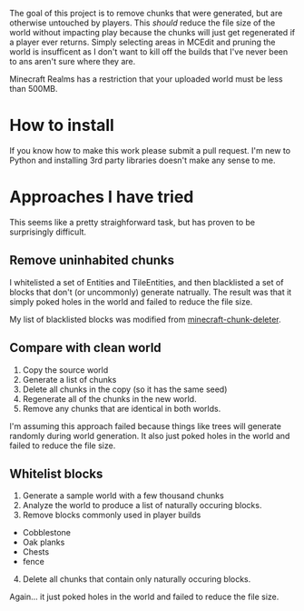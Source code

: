 The goal of this project is to remove chunks that were generated, but are
otherwise untouched by players. This *should* reduce the file size of the world
without impacting play because the chunks will just get regenerated if a player
ever returns. Simply selecting areas in MCEdit and pruning the world is
insufficent as I don't want to kill off the builds that I've never been to ans
aren't sure where they are.

Minecraft Realms has a restriction that your uploaded world must be less than
500MB.

How to install
==============

If you know how to make this work please submit a pull request. I'm new to
Python and installing 3rd party libraries doesn't make any sense to me.

Approaches I have tried
=======================

This seems like a pretty straighforward task, but has proven to be surprisingly
difficult.

Remove uninhabited chunks
-------------------------

I whitelisted a set of Entities and TileEntities, and then blacklisted a set of
blocks that don't (or uncommonly) generate natrually. The result was that it
simply poked holes in the world and failed to reduce the file size.

My list of blacklisted blocks was modified from
[minecraft-chunk-deleter][chunk-deleter].


Compare with clean world
------------------------

1. Copy the source world
2. Generate a list of chunks
3. Delete all chunks in the copy (so it has the same seed)
4. Regenerate all of the chunks in the new world.
5. Remove any chunks that are identical in both worlds.

I'm assuming this approach failed because things like trees will generate
randomly during world generation. It also just poked holes in the world and
failed to reduce the file size.

Whitelist blocks
----------------

1. Generate a sample world with a few thousand chunks
2. Analyze the world to produce a list of naturally occuring blocks.
3. Remove blocks commonly used in player builds
  * Cobblestone
  * Oak planks
  * Chests
  * fence
4. Delete all chunks that contain only naturally occuring blocks.

Again... it just poked holes in the world and failed to reduce the file size.


[chunk-deleter]: https://code.google.com/p/minecraft-chunk-deleter/
